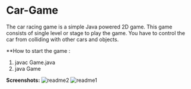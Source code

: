 # Car-Game
The car racing game is a simple Java powered 2D game. This game consists of single level or stage to play the game. You have to control the car from colliding with other cars and objects. 



**How to start the game :
1. javac Game.java
2. java Game

**Screenshots:**
![readme2](https://user-images.githubusercontent.com/84432753/173983966-c65bc89e-49d8-4e98-bdc4-1cf40481fa08.png)
![readme1](https://user-images.githubusercontent.com/84432753/173984006-56dd2f67-3ff2-4060-b94e-0ac95dbe5e17.png)
